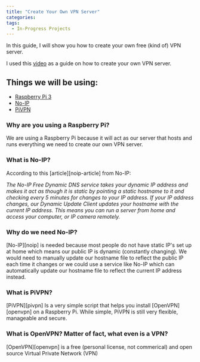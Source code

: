 ```yaml
---
title: "Create Your Own VPN Server"
categories:
tags:
  - In-Progress Projects
---
```


In this guide, I will show you how to create your own free (kind of) VPN server.

I used this [video][vpn-server-guide] as a guide on how to create your own VPN server.

<h2>Things we will be using:</h2>
 <ul>
  <li><a href="https://www.raspberrypi.org/products/raspberry-pi-3-model-b/">Raspberry Pi 3</a></li>
  <li><a href="https://www.noip.com/">No-IP</a></li>
  <li><a href="https://www.pivpn.io/">PiVPN</a></li>
</ul> 

<h3>Why are you using a Raspberry Pi?</h3>
We are using a Raspberry Pi because it will act as our server that hosts and runs everything we need to create our own VPN server.

<h3>What is No-IP?</h3>
According to this [article][noip-article] from No-IP:

<i>The No-IP Free Dynamic DNS service takes your dynamic IP address and makes it act as though it is static by pointing a static hostname to it and checking every 5 minutes for changes to your IP address.
If your IP address changes, our Dynamic Update Client updates your hostname with the current IP address. 
This means you can run a server from home and access your computer, or IP camera remotely.</i>

<h3>Why do we need No-IP?</h3>
[No-IP][noip] is needed because most people do not have static IP's set up at home which means our public IP is dynamic (constantly changing).
We would need to manually update our hostname file to reflect the public IP each time it changes or we could use a service like No-IP which can automatically update our hostname file to reflect the current IP address instead.

<h3>What is PiVPN?</h3>
[PiVPN][pivpn] Is a very simple script that helps you install [OpenVPN][openvpn] on a Raspberry Pi.
While simple, PiVPN is still very flexible, manageable and secure.

<h3>What is OpenVPN? Matter of fact, what even is a VPN?</h3>
[OpenVPN][openvpn] is a free (personal license, not commerical) and open source Virtual Private Network (VPN)



















[vpn-server-guide]: https://www.youtube.com/watch?v=HxpgbZZk1Rw&feature=youtu.be
[noip-article]: https://www.noip.com/support/knowledgebase/what-does-no-ip-do/
[noip]: https://www.noip.com/
[pivpn]: https://www.pivpn.io/
[openvpn]: https://openvpn.net/


